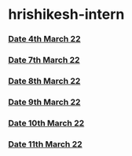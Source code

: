 # hrishikesh-intern

### [Date 4th March 22](https://github.com/sp18-interns/hrishikesh-intern/tree/main/4th%20march%2022)

### [Date 7th March 22](https://github.com/sp18-interns/hrishikesh-intern/tree/main/7th%20march%2022)

### [Date 8th March 22](https://github.com/sp18-interns/hrishikesh-intern/tree/main/8th%20march%2022)

### [Date 9th March 22](https://github.com/sp18-interns/hrishikesh-intern/tree/main/9th%20march%2022)

### [Date 10th March 22](https://github.com/sp18-interns/hrishikesh-intern/tree/main/10th%20march%2022)

### [Date 11th March 22](https://github.com/sp18-interns/hrishikesh-intern/tree/main/11th%20march%2022)

